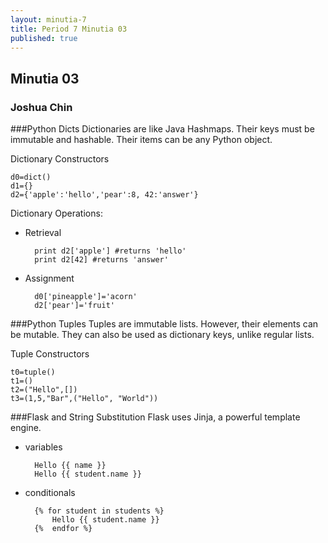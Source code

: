 ```yaml
---
layout: minutia-7
title: Period 7 Minutia 03
published: true
---
```


## Minutia 03
### Joshua Chin

###Python Dicts
Dictionaries are like Java Hashmaps.  Their keys must be immutable and hashable.  Their items can be any Python object.

Dictionary Constructors

	d0=dict()
	d1={}
	d2={'apple':'hello','pear':8, 42:'answer'}
	
Dictionary Operations:

* Retrieval
	
		print d2['apple'] #returns 'hello'
		print d2[42] #returns 'answer'
		
* Assignment
	
		d0['pineapple']='acorn'
		d2['pear']='fruit'
		
###Python Tuples
Tuples are immutable lists. However, their elements can be mutable.
They can also be used as dictionary keys, unlike regular lists.

Tuple Constructors

	t0=tuple()
	t1=()
	t2=("Hello",[])
	t3=(1,5,"Bar",("Hello", "World"))
	
###Flask and String Substitution
Flask uses Jinja, a powerful template engine.
	
* variables
	
		Hello {{ name }}
		Hello {{ student.name }}

* conditionals
	
		{% for student in students %}
			Hello {{ student.name }}
		{%  endfor %}